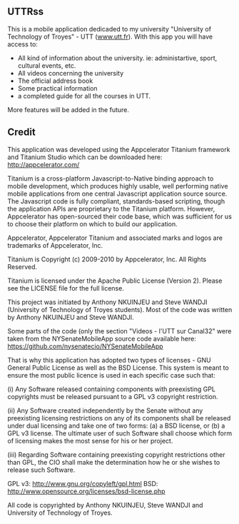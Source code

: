 UTTRss
-------

This is a mobile application dedicaded to my university "University of Technology of Troyes" - UTT (www.utt.fr).
With this app you will have access to:
- All kind of information about the university. ie: administartive, sport, cultural events, etc.
- All videos concerning the university
- The official address book
- Some practical information
- a completed guide for all the courses in UTT.

More features will be added in the future.

Credit
-------

This application was developed using the Appcelerator Titanium framework and Titanium Studio which can 
be downloaded here: http://appcelerator.com/

Titanium is a cross-platform Javascript-to-Native binding approach to mobile development, which produces 
highly usable, well performing native mobile applications from one central Javascript application source source.
The Javascript code is fully compliant, standards-based scripting, though the application APIs are proprietary 
to the Titanium platform. However, Appcelerator has open-sourced their code base, which was sufficient 
for us to choose their platform on which to build our application.

Appcelerator, Appcelerator Titanium and associated marks and logos are 
trademarks of Appcelerator, Inc. 

Titanium is Copyright (c) 2009-2010 by Appcelerator, Inc. All Rights Reserved.

Titanium is licensed under the Apache Public License (Version 2). Please
see the LICENSE file for the full license.

This project was initiated by Anthony NKUINJEU and Steve WANDJI (University of Technology of Troyes students).
Most of the code was written by Anthony NKUINJEU and Steve WANDJI.

Some parts of the code (only the section "Videos - l'UTT sur Canal32" were taken from 
the NYSenateMobileApp source code available here: https://github.com/nysenatecio/NYSenateMobileApp

That is why this application has adopted two types of licenses  - 
GNU General Public License as well as the BSD License. This system is 
meant to ensure the most public licence is used in each specific case 
such that: 

(i) Any Software released containing components with preexisting GPL 
copyrights must be released pursuant to a GPL v3 copyright restriction.

(ii) Any Software created independently by the Senate without any 
preexisting licensing restrictions on any of its components shall be 
released under dual licensing and take one of two forms: (a) a BSD 
license, or (b) a GPL v3 license.  The ultimate user of such Software 
shall choose which form of licensing makes the most sense for his or her 
project. 

(iii) Regarding Software containing preexisting copyright restrictions 
other than GPL, the CIO shall make the determination how he or she 
wishes to release such Software. 

GPL v3: http://www.gnu.org/copyleft/gpl.html 
BSD: http://www.opensource.org/licenses/bsd-license.php

All code is copyrighted by Anthony NKUINJEU, Steve WANDJI and University of Technology of Troyes. 


